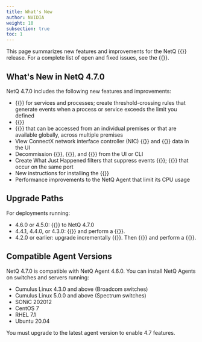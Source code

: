 ```yaml
---
title: What's New
author: NVIDIA
weight: 10
subsection: true
toc: 1
---
```


This page summarizes new features and improvements for the NetQ {{<version>}} release. For a complete list of open and fixed issues, see the {{<link title="NVIDIA NetQ 4.7 Release Notes" text="release notes">}}.

<!-- vale off -->
## What's New in NetQ 4.7.0
<!-- vale on -->
NetQ 4.7.0 includes the following new features and improvements:

- {{<link title="Switches/#view-cpu-and-memory-utilization-for-processes-and-services" text="Monitor CPU and memory utilization">}} for services and processes; create threshold-crossing rules that generate events when a process or service exceeds the limit you defined
- {{<link title="Switches/#view-queue-lengths-in-histograms" text="View queue lengths in the form of histograms">}}
- {{<link title="Focus Your Monitoring Using Workbenches" text="Create workbenches">}} that can be accessed from an individual premises or that are available globally, across multiple premises
- View ConnectX network interface controller (NIC) {{<link title="NICs" text="telemetry">}} and {{<link title="NIC Inventory" text="inventory">}} data in the UI 
- Decommission {{<link title="Host Inventory/#decommission-a-host" text="hosts">}}, {{<link title="NIC Inventory/#decommission-a-nic" text="NICs">}}, and {{<link title="DPU Inventory/#decommission-a-dpu" text="DPUs">}} from the UI or CLI
- Create What Just Happened filters that suppress events {{<link title="config/#netq-config-add-agent-wjh-drop-filter" text="based on IP addresses">}}; {{<link title="Configure and Monitor What Just Happened/#view-what-just-happened-metrics" text="aggregate WJH L1 errors">}} that occur on the same port
- New instructions for installing the {{<link title="Install NIC and DPU Agents" text="DOCA Telemetry Service on hosts and DPUs">}}
- Performance improvements to the NetQ Agent that limit its CPU usage

## Upgrade Paths

For deployments running:

- 4.6.0 or 4.5.0: {{<link title="Upgrade NetQ/#upgrading-from-netq-4.5.0-or-later" text="upgrade directly">}} to NetQ 4.7.0
- 4.4.1, 4.4.0, or 4.3.0: {{<link title="Back Up and Restore NetQ/#back-up-netq-4.4.1-or-earlier" text="back up your NetQ data">}} and perform a {{<link title="Install NetQ" text="new installation of NetQ 4.7.0">}}. 
- 4.2.0 or earlier: upgrade incrementally {{<exlink url="https://docs.nvidia.com/networking-ethernet-software/cumulus-netq-43/Installation-Management/Upgrade-NetQ/Upgrade-System/" text="to version 4.3.0">}}. Then {{<link title="Upgrade NetQ" text="back up your data">}} and perform a {{<link title="Install NetQ" text="new installation of NetQ 4.7.0">}}.

## Compatible Agent Versions

NetQ 4.7.0 is compatible with NetQ Agent 4.6.0. You can install NetQ Agents on switches and servers running:

- Cumulus Linux 4.3.0 and above (Broadcom switches)
- Cumulus Linux 5.0.0 and above (Spectrum switches)
- SONiC 202012
- CentOS 7
- RHEL 7.1
- Ubuntu 20.04

You must upgrade to the latest agent version to enable 4.7 features.
